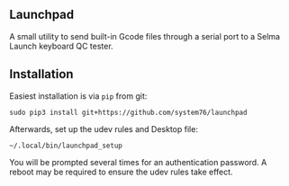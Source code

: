 ## Launchpad

A small utility to send built-in Gcode files through a serial port to a Selma 
Launch keyboard QC tester. 

## Installation

Easiest installation is via `pip` from git:

```shell
sudo pip3 install git+https://github.com/system76/launchpad
```

Afterwards, set up the udev rules and Desktop file:

```shell
~/.local/bin/launchpad_setup
```

You will be prompted several times for an authentication password. A reboot may
be required to ensure the udev rules take effect.

